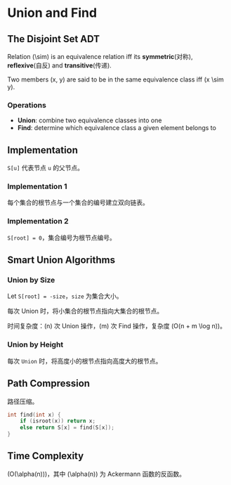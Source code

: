 # Union and Find

## The Disjoint Set ADT

Relation \(\sim\) is an equivalence relation iff its **symmetric**(对称), **reflexive**(自反) and **transitive**(传递).

Two members \(x, y\) are said to be in the same equivalence class iff \(x \sim y\).

### Operations

- **Union**: combine two equivalence classes into one
- **Find**: determine which equivalence class a given element belongs to

## Implementation

`S[u]` 代表节点 `u` 的父节点。

### Implementation 1

每个集合的根节点与一个集合的编号建立双向链表。

### Implementation 2

`S[root] = 0`，集合编号为根节点编号。

## Smart Union Algorithms

### Union by Size

Let `S[root] = -size`，`size` 为集合大小。

每次 Union 时，将小集合的根节点指向大集合的根节点。

时间复杂度：\(n\) 次 Union 操作，\(m\) 次 Find 操作，复杂度 \(O(n + m \log n)\)。

### Union by Height

每次 `Union` 时，将高度小的根节点指向高度大的根节点。

## Path Compression

路径压缩。

```c
int find(int x) {
    if (isroot(x)) return x;
    else return S[x] = find(S[x]);
}
```

## Time Complexity

\(O(\alpha(n))\)，其中 \(\alpha(n)\) 为 Ackermann 函数的反函数。